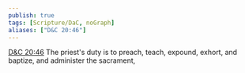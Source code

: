 ```yaml
---
publish: true
tags: [Scripture/DaC, noGraph]
aliases: ["D&C 20:46"]
---
```

[D&C 20:46](https://churchofjesuschrist.org/study/scriptures/dc-testament/dc/20?lang=eng&id=p46#p46) The priest's duty is to preach, teach, expound, exhort, and baptize, and administer the sacrament,

